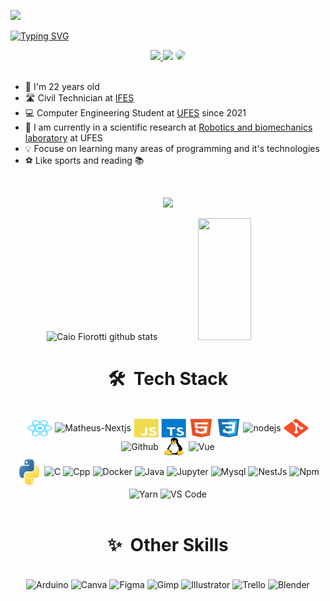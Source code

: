 <!-- <img width=100% src="https://capsule-render.vercel.app/api?type=waving&color=282A36&height=120&section=header"/> -->

<!-- ![visitor badge](https://visitor-badge.glitch.me/badge?page_id=fiorotticaio.fiorotticaio&left_color=red&right_color=green&left_text=Profile%20views) -->

![](https://api.visitorbadge.io/api/VisitorHit?user=fiorotticaio&countColor=%237B1E7A)

[![Typing SVG](https://readme-typing-svg.herokuapp.com/?color=ffffff&size=35&center=true&vCenter=true&width=1000&lines=Hi+dear,+My+name+is+Caio+Fiorotti;Be+Welcome!+:%29)](https://git.io/typing-svg)

<div align="center"> 
<a href="https://instagram.com/fiorotticaio" target="_blank"><img src="https://img.shields.io/badge/-Instagram-%23E4405F?style=for-the-badge&logo=instagram&logoColor=white"</a>
<a href = "mailto:caiofiorotti@gmail.com"> <img src="https://img.shields.io/badge/-Gmail-%23333?style=for-the-badge&logo=gmail&logoColor=white" target="_blank"></a>
<a href="https://www.linkedin.com/in/caio-fiorotti-691968210/" target="_blank"><img src="https://img.shields.io/badge/-LinkedIn-%230077B5?style=for-the-badge&logo=linkedin&logoColor=white" style="border-radius: 30px" target="_blank"></a> 
 </div>
 
<br>

<ul>
  <li>👦 I'm 22 years old</li>
  <li>🛣️ Civil Technician at <a href="https://www.ifes.edu.br/" target="_blank">IFES</a></li>
  <li>💻 Computer Engineering Student at <a href="https://www.ufes.br/" target="_blank">UFES</a> since 2021</li>
  <li>🔭 I am currently in a scientific research at <a href="https://br.linkedin.com/company/laborat%C3%B3rio-de-rob%C3%B3tica-e-biomec%C3%A2nica" target="_blank">Robotics and biomechanics laboratory</a> at UFES</li>
  <li>💡 Focuse on learning many areas of programming and it's technologies</li>
  <li>⚽ Like sports and reading 📚</li>
</ul>

<br>

<p align="center">
  <img src="https://github-profile-trophy.vercel.app/?username=fiorotticaio&theme=dracula&row=1&no-bg=true&column=7&margin-w=15&margin-h=15" />
</p>

<div align="center">  
  <img width="49%" height="195px" src="https://github-readme-stats.vercel.app/api?username=fiorotticaio&show_icons=true&count_private=true&hide_border=true&title_color=606582&icon_color=606582&text_color=c9d1d9&bg_color=22272E" alt="Caio Fiorotti github stats" /> 
  <img width="41%" height="195px" src="https://github-readme-stats.vercel.app/api/top-langs/?username=fiorotticaio&layout=compact&hide_border=true&title_color=606582&text_color=606582&bg_color=22272E" />
</div>

<h1 align="center">🛠 &nbsp;Tech Stack</h1>
<div align="center" valign="top"><br>
  <img align="center" alt="React" height="30" width="40" src="https://raw.githubusercontent.com/devicons/devicon/master/icons/react/react-original.svg">
  <img align="center" alt="Matheus-Nextjs" height="50" width="40" src="https://cdn.jsdelivr.net/gh/devicons/devicon/icons/nextjs/nextjs-original.svg" />
  <img align="center" alt="Js" height="30" width="40" src="https://raw.githubusercontent.com/devicons/devicon/master/icons/javascript/javascript-plain.svg">
  <img align="center" alt="Ts" height="30" width="40" src="https://raw.githubusercontent.com/devicons/devicon/master/icons/typescript/typescript-plain.svg">
  <img align="center" alt="HTML" height="30" width="40" src="https://raw.githubusercontent.com/devicons/devicon/master/icons/html5/html5-original.svg">
  <img align="center" alt="CSS" height="30" width="40" src="https://raw.githubusercontent.com/devicons/devicon/master/icons/css3/css3-original.svg">
  <img align="center" alt="nodejs" height="30" width="40" src="https://cdn.worldvectorlogo.com/logos/nodejs-icon.svg">
  <img align="center" alt="git" height="30" width="40" src="https://raw.githubusercontent.com/devicons/devicon/master/icons/git/git-original.svg">
  <img align="center" alt="Github" height="50" width="40" src="https://cdn.jsdelivr.net/gh/devicons/devicon/icons/github/github-original.svg" />
  <img align="center" alt="linux" height="30" width="40" src="https://raw.githubusercontent.com/devicons/devicon/master/icons/linux/linux-original.svg">
  <img align="center" alt="Vue" height="50" width="40" src="https://cdn.jsdelivr.net/gh/devicons/devicon/icons/vuejs/vuejs-original.svg"/>
  <br>
  <img align="center" alt="Python" height="50" width="40" src="https://raw.githubusercontent.com/devicons/devicon/master/icons/python/python-original.svg"/>
  <img align="center" alt="C" height="50" width="40" src="https://cdn.jsdelivr.net/gh/devicons/devicon/icons/c/c-original.svg"/>
  <img align="center" alt="Cpp" height="50" width="40" src="https://cdn.jsdelivr.net/gh/devicons/devicon/icons/cplusplus/cplusplus-original.svg" />
  <img align="center" alt="Docker" height="50" width="40" src="https://cdn.jsdelivr.net/gh/devicons/devicon/icons/docker/docker-original.svg" />
  <img align="center" alt="Java" height="50" width="40" src="https://cdn.jsdelivr.net/gh/devicons/devicon/icons/java/java-original.svg" />
  <img align="center" alt="Jupyter" height="50" width="40" src="https://cdn.jsdelivr.net/gh/devicons/devicon/icons/jupyter/jupyter-original.svg" />
  <img align="center" alt="Mysql" height="50" width="40" src="https://cdn.jsdelivr.net/gh/devicons/devicon/icons/mysql/mysql-original.svg" />
  <img align="center" alt="NestJs" height="50" width="40" src="https://cdn.jsdelivr.net/gh/devicons/devicon/icons/nestjs/nestjs-plain.svg" />
  <img align="center" alt="Npm" height="50" width="40" src="https://cdn.jsdelivr.net/gh/devicons/devicon/icons/npm/npm-original-wordmark.svg" />
  <img align="center" alt="Yarn" height="50" width="40"  src="https://cdn.jsdelivr.net/gh/devicons/devicon/icons/yarn/yarn-original.svg" />
  <img align="center" alt="VS Code" height="50" width="40" src="https://cdn.jsdelivr.net/gh/devicons/devicon/icons/visualstudio/visualstudio-plain.svg" />
</div><br>

<h1 align="center">✨ &nbsp;Other Skills</h1>
<div align="center" valign="top"><br>
  <img align="center" alt="Arduino" height="50" width="40" src="https://cdn.jsdelivr.net/gh/devicons/devicon/icons/arduino/arduino-original.svg" />
  <img align="center" alt="Canva" height="50" width="40" src="https://cdn.jsdelivr.net/gh/devicons/devicon/icons/canva/canva-original.svg" />
  <img align="center" alt="Figma" height="50" width="40" src="https://cdn.jsdelivr.net/gh/devicons/devicon/icons/figma/figma-original.svg" />
  <img align="center" alt="Gimp" height="50" width="40" src="https://cdn.jsdelivr.net/gh/devicons/devicon/icons/gimp/gimp-original.svg" />
  <img align="center" alt="Illustrator" height="50" width="40" src="https://cdn.jsdelivr.net/gh/devicons/devicon/icons/illustrator/illustrator-plain.svg" />
  <img align="center" alt="Trello" height="50" width="40" src="https://cdn.jsdelivr.net/gh/devicons/devicon/icons/trello/trello-plain.svg" />
  <img align="center" alt="Blender" height="50" width="40" src="https://cdn.jsdelivr.net/gh/devicons/devicon/icons/blender/blender-original.svg" />
</div><br> 

<!-- <img width=100% src="https://capsule-render.vercel.app/api?type=waving&color=282A36&height=120&section=footer"/> -->
